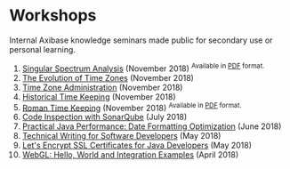 # Workshops

Internal Axibase knowledge seminars made public for secondary use or personal learning.

<!-- markdownlint-disable MD101 -->

1. [Singular Spectrum Analysis]() (November 2018) <sup>Available in [PDF]() format.</sup>
1. [The Evolution of Time Zones](./timezones.md) (November 2018)
1. [Time Zone Administration](./timezones.md) (November 2018)
1. [Historical Time Keeping](./time-keeping.md) (November 2018)
1. [Roman Time Keeping](https://axibase.com/files/roman-time-keeping/assets/player/KeynoteDHTMLPlayer.html#0) (November 2018) <sup>Available in [PDF](https://axibase.com/files/roman-time-keeping/roman_time_keeping.pdf) format.</sup>
1. [Code Inspection with SonarQube](./sonar.md) (July 2018)
1. [Practical Java Performance: Date Formatting Optimization](./performance.md) (June 2018)
1. [Technical Writing for Software Developers](./technical-writing.md) (May 2018)
1. [Let's Encrypt SSL Certificates for Java Developers](./lets-encrypt.md) (May 2018)
1. [WebGL: Hello, World and Integration Examples](./webgl.md) (April 2018)

<!-- markdownlint-enable MD101 -->